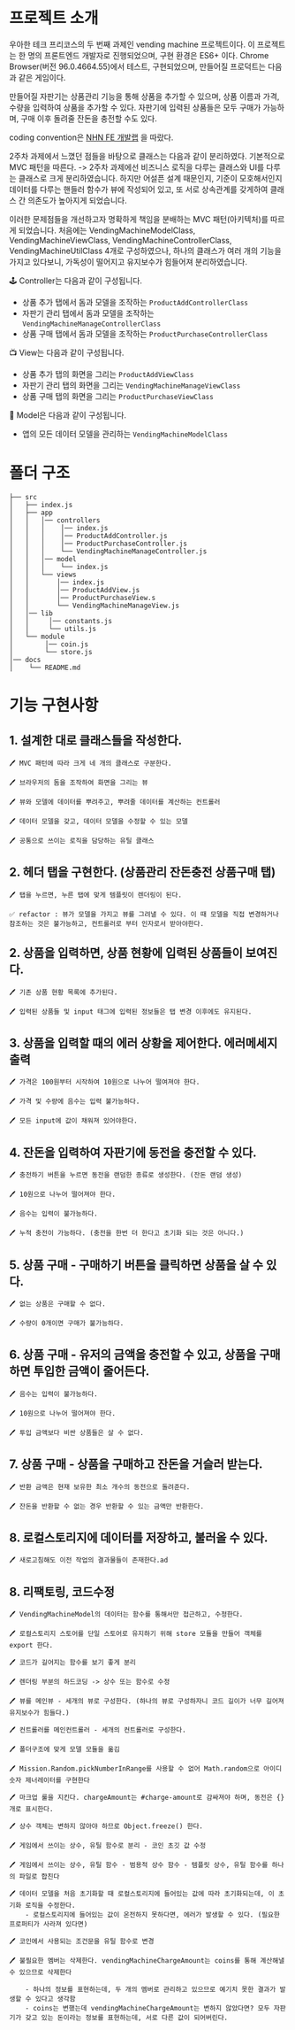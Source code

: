 # 프로젝트 소개

우아한 테크 프리코스의 두 번째 과제인 vending machine 프로젝트이다. 이 프로젝트는 한 명의 프론트엔드 개발자로 진행되었으며, 구현 환경은 ES6+ 이다. Chrome Browser(버전 96.0.4664.55)에서 테스트, 구현되었으며, 만들어질 프로덕트는 다음과 같은 게임이다.

만들어질 자판기는 상품관리 기능을 통해 상품을 추가할 수 있으며, 상품 이름과 가격, 수량을 입력하여 상품을 추가할 수 있다. 자판기에 입력된 상품들은 모두 구매가 가능하며, 구매 이후 돌려줄 잔돈을 충전할 수도 있다.

coding convention은 [NHN FE 개발랩](https://ui.toast.com/fe-guide/ko_CODING-CONVENTION) 을 따랐다.

2주차 과제에서 느꼈던 점들을 바탕으로 클래스는 다음과 같이 분리하였다. 기본적으로 MVC 패턴을 따른다. -> 2주차 과제에선 비즈니스 로직을 다루는 클래스와 UI를 다루는 클래스로 크게 분리하였습니다. 하지만 어설픈 설계 때문인지, 기준이 모호해서인지 데이터를 다루는 핸들러 함수가 뷰에 작성되어 있고, 또 서로 상속관계를 갖게하여 클래스 간 의존도가 높아지게 되었습니다.

이러한 문제점들을 개선하고자 명확하게 책임을 분배하는 MVC 패턴(아키텍처)를 따르게 되었습니다. 처음에는 VendingMachineModelClass, VendingMachineViewClass, VendingMachineControllerClass, VendingMachineUtilClass 4개로 구성하였으나, 하나의 클래스가 여러 개의 기능을 가지고 있다보니, 가독성이 떨어지고 유지보수가 힘들어져 분리하였습니다.

🕹 Controller는 다음과 같이 구성됩니다.

- 상품 추가 탭에서 돔과 모델을 조작하는 `ProductAddControllerClass`
- 자판기 관리 탭에서 돔과 모델을 조작하는 `VendingMachineManageControllerClass`
- 상품 구매 탭에서 돔과 모델을 조작하는 `ProductPurchaseControllerClass`

📺 View는 다음과 같이 구성됩니다.

- 상품 추가 탭의 화면을 그리는 `ProductAddViewClass`
- 자판기 관리 탭의 화면을 그리는 `VendingMachineManageViewClass`
- 상품 구매 탭의 화면을 그리는 `ProductPurchaseViewClass`

📄 Model은 다음과 같이 구성됩니다.

- 앱의 모든 데이터 모델을 관리하는 `VendingMachineModelClass`

# 폴더 구조

```
├── src
│   ├── index.js
│   ├── app
│   │   │── controllers
│   │   │    │── index.js
│   │   │    │── ProductAddController.js
│   │   │    │── ProductPurchaseController.js
│   │   │    └── VendingMachineManageController.js
│   │   │── model
│   │   │    └── index.js
│   │   └── views
│   │       │── index.js
│   │       │── ProductAddView.js
│   │       │── ProductPurchaseView.s
│   │       └── VendingMachineManageView.js
│   │── lib
│   │     │── constants.js
│   │     └── utils.js
│   └── module
│        │── coin.js
│        └── store.js
│── docs
│    └── README.md
```

# 기능 구현사항

## 1. 설계한 대로 클래스들을 작성한다.

    🖊 MVC 패턴에 따라 크게 네 개의 클래스로 구분한다.

    🖊 브라우저의 돔을 조작하여 화면을 그리는 뷰

    🖊 뷰와 모델에 데이터를 뿌려주고, 뿌려줄 데이터를 계산하는 컨트롤러

    🖊 데이터 모델을 갖고, 데이터 모델을 수정할 수 있는 모델

    🖊 공통으로 쓰이는 로직을 담당하는 유틸 클래스

## 2. 헤더 탭을 구현한다. (상품관리 잔돈충전 상품구매 탭)

    🖊 탭을 누르면, 누른 탭에 맞게 템플릿이 렌더링이 된다.

    ✅ refactor : 뷰가 모델을 가지고 뷰를 그려낼 수 있다. 이 때 모델을 직접 변경하거나 참조하는 것은 불가능하고, 컨트롤러로 부터 인자로서 받아야한다.

## 2. 상품을 입력하면, 상품 현황에 입력된 상품들이 보여진다.

    🖊 기존 상품 현황 목록에 추가된다.

    🖊 입력된 상품들 및 input 태그에 입력된 정보들은 탭 변경 이후에도 유지된다.

## 3. 상품을 입력할 때의 에러 상황을 제어한다. 에러메세지 출력

    🖊 가격은 100원부터 시작하여 10원으로 나누어 떨여져야 한다.

    🖊 가격 및 수량에 음수는 입력 불가능하다.

    🖊 모든 input에 값이 채워져 있어야한다.

## 4. 잔돈을 입력하여 자판기에 동전을 충전할 수 있다.

    🖊 충전하기 버튼을 누르면 동전을 랜덤한 종류로 생성한다. (잔돈 랜덤 생성)

    🖊 10원으로 나누어 떨어져야 한다.

    🖊 음수는 입력이 불가능하다.

    🖊 누적 충전이 가능하다. (충전을 한번 더 한다고 초기화 되는 것은 아니다.)

## 5. 상품 구매 - 구매하기 버튼을 클릭하면 상품을 살 수 있다.

    🖊 없는 상품은 구매할 수 없다.

    🖊 수량이 0개이면 구매가 불가능하다.

## 6. 상품 구매 - 유저의 금액을 충전할 수 있고, 상품을 구매하면 투입한 금액이 줄어든다.

    🖊 음수는 입력이 불가능하다.

    🖊 10원으로 나누어 떨어져야 한다.

    🖊 투입 금액보다 비싼 상품들은 살 수 없다.

## 7. 상품 구매 - 상품을 구매하고 잔돈을 거슬러 받는다.

    🖊 반환 금액은 현재 보유한 최소 개수의 동전으로 돌려준다.

    🖊 잔돈을 반환할 수 없는 경우 반환할 수 있는 금액만 반환한다.

## 8. 로컬스토리지에 데이터를 저장하고, 불러올 수 있다.

    🖊 새로고침해도 이전 작업의 결과물들이 존재한다.ad

## 8. 리팩토링, 코드수정

    🖊 VendingMachineModel의 데이터는 함수를 통해서만 접근하고, 수정한다.

    🖊 로컬스토리지 스토어를 단일 스토어로 유지하기 위해 store 모듈을 만들어 객체를 export 한다.

    🖊 코드가 길어지는 함수를 보기 좋게 분리

    🖊 렌더링 부분의 하드코딩 -> 상수 또는 함수로 수정

    🖊 뷰를 메인뷰 - 세개의 뷰로 구성한다. (하나의 뷰로 구성하자니 코드 길이가 너무 길어져 유지보수가 힘들다.)

    🖊 컨트롤러를 메인컨트롤러 - 세개의 컨트롤러로 구성한다.

    🖊 폴더구조에 맞게 모델 모듈을 옮김

    🖊 Mission.Random.pickNumberInRange를 사용할 수 없어 Math.random으로 아이디 숫자 제너레이터를 구현한다

    🖊 마크업 룰을 지킨다. chargeAmount는 #charge-amount로 감싸져야 하며, 동전은 {}개로 표시한다.

    🖊 상수 객체는 변하지 않아야 하므로 Object.freeze() 한다.

    🖊 게임에서 쓰이는 상수, 유틸 함수로 분리 - 코인 초깃 값 수정

    🖊 게임에서 쓰이는 상수, 유틸 함수 - 범용적 상수 함수 - 템플릿 상수, 유틸 함수를 하나의 파일로 합친다

    🖊 데이터 모델을 처음 초기화할 때 로컬스토리지에 들어있는 값에 따라 초기화되는데, 이 초기화 로직을 수정한다.
        - 로컬스토리지에 들어있는 값이 온전하지 못하다면, 에러가 발생할 수 있다. (필요한 프로퍼티가 사라져 있다면)

    🖊 코인에서 사용되는 조건문을 유틸 함수로 변경

    🖊 불필요한 멤버는 삭제한다. vendingMachineChargeAmount는 coins를 통해 계산해낼 수 있으므로 삭제한다

        - 하나의 정보를 표현하는데, 두 개의 멤버로 관리하고 있으므로 예기치 못한 결과가 발생할 수 있다고 생각함
        - coins는 변했는데 vendingMachineChargeAmount는 변하지 않았다면? 모두 자판기가 갖고 있는 돈이라는 정보를 표현하는데, 서로 다른 값이 되어버린다.
